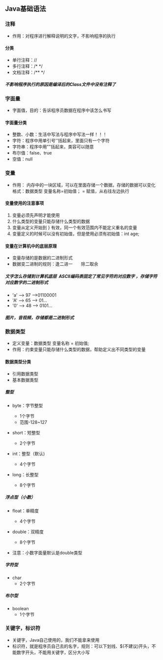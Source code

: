 ## Java基础语法
### 注释
* 作用：对程序进行解释说明的文字，不影响程序的执行

#### 分类
* 单行注释：//
* 多行注释：/* */
* 文档注释：/** */

##### 不影响程序执行的原因是编译后的Class文件中没有注释了
### 字面量
* 字面值，目的：告诉程序员数据在程序中该怎么书写

#### 字面量分类
*  整数、小数：生活中写法与程序中写法一样！！！
* 字符：程序中用单引号''括起来，里面只有一个字符
* 字符串：程序中用""括起来，类容可以随意
* 布尔值：false、true
* 空值：null

### 变量
*  作用： 内存中的一块区域，可以在里面存储一个数据，存储的数据可以变化
   格式：数据类型 变量名称=初始值；
   = 赋值，从右往左边执行


#### 变量使用的注意事项
1. 变量必须先声明才能使用
2. 什么类型的变量只能存储什么类型的数据
3. 变量从定义开始到 } 有效，同一个有效范围内不能定义重名的变量
4. 变量定义的时候可以没有初始值，但是使用必须有初始值：int age;

#### 变量在计算机中的底层原理
* 变量存储的是数据的二进制形式
* 数据变二进制的规则：逢二进一       除二取余

##### 文字怎么存储到计算机底层  ASCII编码表固定了常见字符的对应数字 ，存储字符对应数字的二进制形式
* 'a' --> 97 -->01100001
* 'A' --> 65 --> 01...
* '0' --> 48 --> 0101...

##### 图片，音视频，存储都是二进制形式


### 数据类型
*  定义变量：数据类型 变量名称 = 初始值;
* 作用：约束变量只能存储什么类型的数据，帮助定义出不同类型的变量


#### 数据类型分类
* 引用数据类型
* 基本数据类型

##### 整型
* byte：字节整型
     * 1个字节
     * 范围-128~127

* short：短整型
     * 2个字节

* int：整型（默认)
     * 4个字节

* long：长整型
     * 8个字节

##### 浮点型（小数）
* float：单精度
     * 4个字节

* double：双精度
     * 8个字节

* 注意：小数字面量默认是double类型

##### 字符型
* char
     * 2个字节

##### 布尔型
* boolean
     * 1个字节

### 关键字，标识符
* 关键字，Java自己使用的，我们不能拿来使用
* 标识符，就是程序员自己去的名字，规则：可以下划线、$(不建议)开头，不能数字开头，不能用关键字，区分大小写